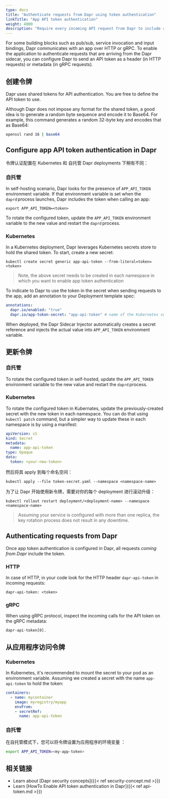 ```yaml
---
type: docs
title: "Authenticate requests from Dapr using token authentication"
linkTitle: "App API token authentication"
weight: 4000
description: "Require every incoming API request from Dapr to include an authentication token"
---
```


For some building blocks such as pub/sub, service invocation and input bindings, Dapr communicates with an app over HTTP or gRPC. To enable the application to authenticate requests that are arriving from the Dapr sidecar, you can configure Dapr to send an API token as a header (in HTTP requests) or metadata (in gRPC requests).

## 创建令牌

Dapr uses shared tokens for API authentication. You are free to define the API token to use.

Although Dapr does not impose any format for the shared token, a good idea is to generate a random byte sequence and encode it to Base64. For example, this command generates a random 32-byte key and encodes that as Base64:

```sh
openssl rand 16 | base64
```

## Configure app API token authentication in Dapr

令牌认证配置在 Kubernetes 和 自托管 Dapr deployments 下稍有不同：

### 自托管

In self-hosting scenario, Dapr looks for the presence of `APP_API_TOKEN` environment variable. If that environment variable is set when the `daprd` process launches, Dapr includes the token when calling an app:

```shell
export APP_API_TOKEN=<token>
```

To rotate the configured token, update the `APP_API_TOKEN` environment variable to the new value and restart the `daprd` process.

### Kubernetes

In a Kubernetes deployment, Dapr leverages Kubernetes secrets store to hold the shared token. To start, create a new secret:

```shell
kubectl create secret generic app-api-token --from-literal=token=<token>
```

> Note, the above secret needs to be created in each namespace in which you want to enable app token authentication

To indicate to Dapr to use the token in the secret when sending requests to the app, add an annotation to your Deployment template spec:

```yaml
annotations:
  dapr.io/enabled: "true"
  dapr.io/app-token-secret: "app-api-token" # name of the Kubernetes secret
```

When deployed, the Dapr Sidecar Injector automatically creates a secret reference and injects the actual value into `APP_API_TOKEN` environment variable.

## 更新令牌

### 自托管

To rotate the configured token in self-hosted, update the `APP_API_TOKEN` environment variable to the new value and restart the `daprd` process.

### Kubernetes

To rotate the configured token in Kubernates, update the previously-created secret with the new token in each namespace. You can do that using `kubectl patch` command, but a simpler way to update these in each namespace is by using a manifest:

```yaml
apiVersion: v1
kind: Secret
metadata:
  name: app-api-token
type: Opaque
data:
  token: <your-new-token>
```

然后将其 apply 到每个命名空间：

```shell
kubectl apply --file token-secret.yaml --namespace <namespace-name>
```

为了让 Dapr 开始使用新令牌，需要对你的每个 deployment 进行滚动升级：

```shell
kubectl rollout restart deployment/<deployment-name> --namespace <namespace-name>
```

> Assuming your service is configured with more than one replica, the key rotation process does not result in any downtime.

## Authenticating requests from Dapr

Once app token authentication is configured in Dapr, all requests *coming from Dapr* include the token.

### HTTP

In case of HTTP, in your code look for the HTTP header `dapr-api-token` in incoming requests:

```text
dapr-api-token: <token>
```

### gRPC

When using gRPC protocol, inspect the incoming calls for the API token on the gRPC metadata:

```text
dapr-api-token[0].
```

## 从应用程序访问令牌

### Kubernetes

In Kubernetes, it's recommended to mount the secret to your pod as an environment variable. Assuming we created a secret with the name `app-api-token` to hold the token:

```yaml
containers:
  - name: mycontainer
    image: myregistry/myapp
    envFrom:
    - secretRef:
      name: app-api-token
```

### 自托管

在自托管模式下，您可以将令牌设置为应用程序的环境变量 ：

```sh
export APP_API_TOKEN=<my-app-token>
```

## 相关链接

- Learn about [Dapr security concepts]({{< ref security-concept.md >}})
- Learn [HowTo Enable API token authentication in Dapr]({{< ref api-token.md >}})
